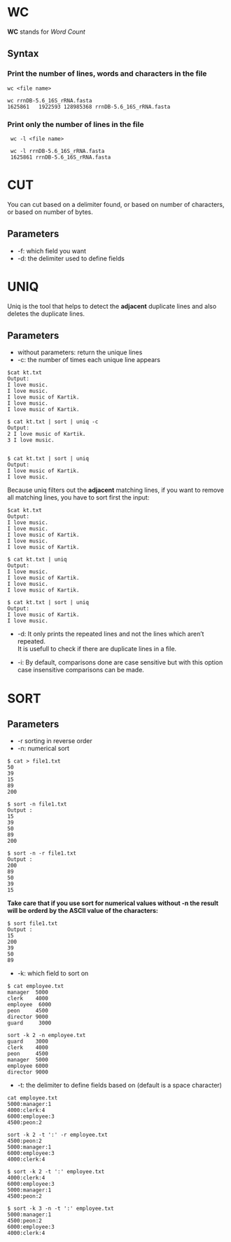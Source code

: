 # WC

__WC__ stands for _Word Count_

## Syntax

### Print the number of lines, words and characters in the file
`wc <file name>` 

```
wc rrnDB-5.6_16S_rRNA.fasta
1625861   1922593 128985368 rrnDB-5.6_16S_rRNA.fasta
```

### Print only the number of lines in the file
` wc -l <file name>` 
```
 wc -l rrnDB-5.6_16S_rRNA.fasta
 1625861 rrnDB-5.6_16S_rRNA.fasta
```


# CUT
You can cut based on a delimiter found, or based on number of characters, or based on number of bytes.

## Parameters
* -f: which field you want
* -d: the delimiter used to define fields

# UNIQ
Uniq is the tool that helps to detect the __adjacent__ duplicate lines and also deletes the duplicate lines.

## Parameters
* without parameters: return the unique lines
* -c: the number of times each unique line appears
```
$cat kt.txt
Output:
I love music.
I love music.
I love music of Kartik.
I love music.
I love music of Kartik.

$ cat kt.txt | sort | uniq -c
Output:
2 I love music of Kartik.
3 I love music.


$ cat kt.txt | sort | uniq
Output:
I love music of Kartik.
I love music.
```

Because uniq filters out the __adjacent__ matching lines, if you want to remove all matching lines, you have to sort first the input:
```
$cat kt.txt
Output:
I love music.
I love music.
I love music of Kartik.
I love music.
I love music of Kartik.

$ cat kt.txt | uniq
Output:
I love music.
I love music of Kartik.
I love music.
I love music of Kartik.

$ cat kt.txt | sort | uniq
Output:
I love music of Kartik.
I love music.
```
* -d: It only prints the repeated lines and not the lines which aren’t repeated.\
It is usefull to check if there are duplicate lines in a file.

* -i: By default, comparisons done are case sensitive but with this option case insensitive comparisons can be made.

# SORT

## Parameters
* -r sorting in reverse order
* -n: numerical sort
```
$ cat > file1.txt
50
39
15
89
200

$ sort -n file1.txt
Output :
15
39
50
89
200

$ sort -n -r file1.txt
Output :
200
89
50
39
15
```

**Take care that if you use sort for numerical values without -n the result will be orderd by the ASCII value of the characters:**
```
$ sort file1.txt
Output :
15
200
39
50
89
```

* -k: which field to sort on
```
$ cat employee.txt
manager  5000
clerk    4000
employee  6000
peon     4500
director 9000
guard     3000

sort -k 2 -n employee.txt
guard    3000
clerk    4000
peon     4500
manager  5000
employee 6000
director 9000
```
* -t: the delimiter to define fields based on (default is a space character)
```
cat employee.txt
5000:manager:1
4000:clerk:4
6000:employee:3
4500:peon:2

sort -k 2 -t ':' -r employee.txt
4500:peon:2
5000:manager:1
6000:employee:3
4000:clerk:4

$ sort -k 2 -t ':' employee.txt
4000:clerk:4
6000:employee:3
5000:manager:1
4500:peon:2

$ sort -k 3 -n -t ':' employee.txt
5000:manager:1
4500:peon:2
6000:employee:3
4000:clerk:4

```
